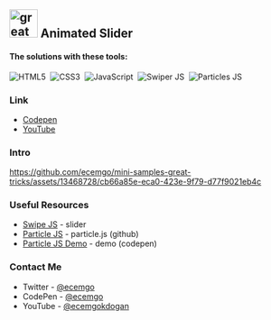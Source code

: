 ## <img src="https://user-images.githubusercontent.com/13468728/233831804-0f5c7ee5-d654-4c13-9c77-a5bd6dc4fe74.jpg" title="great tricks" alt="great tricks" width="50" height="50"/> Animated Slider

#### The solutions with these tools:

![HTML5](https://img.shields.io/badge/-HTML5-E34F26?style=for-the-badge&logo=html5&logoColor=white)&nbsp;
![CSS3](https://img.shields.io/badge/-CSS3-1572B6?style=for-the-badge&logo=css3)&nbsp;
![JavaScript](https://img.shields.io/badge/Javascript-F7DF1E.svg?style=for-the-badge&logo=javascript&logoColor=black)&nbsp;
![Swiper JS](https://img.shields.io/badge/swiper%20js-4287F5?style=for-the-badge&logo=swiper&logoColor=white)&nbsp;
![Particles JS](https://img.shields.io/badge/particles%20js-10135E?style=for-the-badge&logo=particlejs&logoColor=white)&nbsp;

### Link

- [Codepen](https://codepen.io/ecemgo/pen/KKJLjWd)
- [YouTube](https://youtu.be/h3CJVEHapuY) 


### Intro

https://github.com/ecemgo/mini-samples-great-tricks/assets/13468728/cb66a85e-eca0-423e-9f79-d77f9021eb4c

### Useful Resources

- [Swipe JS](https://swiperjs.com/demos#default) - slider
- [Particle JS](https://github.com/VincentGarreau/particles.js) - particle.js (github)
- [Particle JS Demo](https://codepen.io/VincentGarreau/pen/bGxvQd) - demo (codepen)

### Contact Me

- Twitter - [@ecemgo](https://twitter.com/ecemgo)
- CodePen - [@ecemgo](https://codepen.io/ecemgo)
- YouTube - [@ecemgokdogan](https://www.youtube.com/channel/UCktkPv17cw27PaFGcnZa_aQ)

